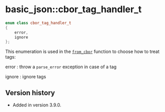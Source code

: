 # basic_json::cbor_tag_handler_t

```cpp
enum class cbor_tag_handler_t
{
    error,
    ignore
};
```

This enumeration is used in the [`from_cbor`](from_cbor.md) function to choose how to treat tags:

error
:   throw a `parse_error` exception in case of a tag

ignore
:   ignore tags

## Version history

- Added in version 3.9.0.
